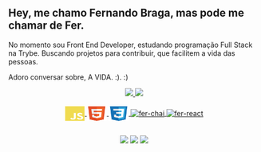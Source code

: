 ## Hey, me chamo Fernando Braga, mas pode me chamar de Fer. 
No momento sou  Front End Developer, estudando programação Full Stack na Trybe.
Buscando projetos para contribuir, que facilitem a vida das pessoas.

Adoro conversar sobre,  A  VIDA. :). :)

<div style="display: inline_block" align="center">
  <a href="https://github.com/ferbraga">
  <img height="170em" weight='100em' src="https://github-readme-stats.vercel.app/api?username=ferbraga&show_icons=true&theme=dracula&include_all_commits=true&count_private=true"/>
  <img height="170em" src="https://github-readme-stats.vercel.app/api/top-langs/?username=ferbraga&layout=compact&langs_count=7&theme=dracula"/>
</div>
  
  <div style="display: inline_block" align= 'center'><br>
  <img align="center" alt="fer-Js" height="30" width="40" src="https://raw.githubusercontent.com/devicons/devicon/master/icons/javascript/javascript-plain.svg">
  <img align="center" alt="fer-HTML" height="30" width="40" src="https://raw.githubusercontent.com/devicons/devicon/master/icons/html5/html5-original.svg">
  <img align="center" alt="fer-CSS" height="30" width="40" src="https://raw.githubusercontent.com/devicons/devicon/master/icons/css3/css3-original.svg">
     <img align="center" alt="fer-chai" height="30" width="40" src="https://img.shields.io/badge/chai-A30701?style=for-the-badge&logo=chai&logoColor=white">
     <img align="center" alt="fer-react" height="30" width="40" src=" https://img.shields.io/badge/React-20232A?style=for-the-badge&logo=react&logoColor=61DAFB">
</div>
  
  ##
  
  <div align='center'> 
  <a href="https://instagram.com/oferbraga" target="_blank"><img src="https://img.shields.io/badge/-Instagram-%23E4405F?style=for-the-badge&logo=instagram&logoColor=white" target="_blank"></a>
  <a href = "mailto:augustofbg@gmail.com"><img src="https://img.shields.io/badge/-Gmail-%23333?style=for-the-badge&logo=gmail&logoColor=white" target="_blank"></a>
  <a href="https://www.linkedin.com/in/ofernandobraga" target="_blank"><img src="https://img.shields.io/badge/-LinkedIn-%230077B5?style=for-the-badge&logo=linkedin&logoColor=white" target="_blank"></a> 
 
 
</div>
